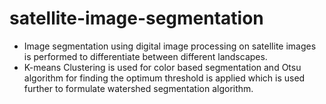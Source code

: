 # satellite-image-segmentation
- Image segmentation using digital image processing on satellite images is performed to differentiate between different landscapes.
- K-means Clustering is used for color based segmentation and Otsu algorithm for finding the optimum threshold is applied which is used further to formulate watershed segmentation algorithm.
